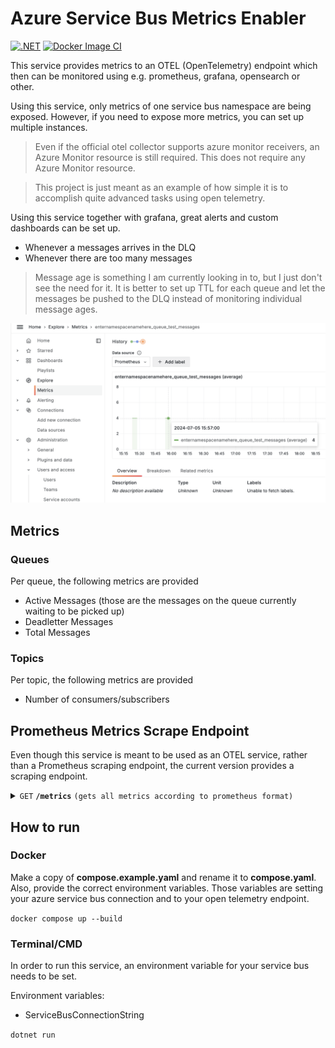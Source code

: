 # Azure Service Bus Metrics Enabler

[![.NET](https://github.com/syron/opentelemetry.servicebus.metricsenabler/actions/workflows/dotnet.yml/badge.svg)](https://github.com/syron/opentelemetry.servicebus.metricsenabler/actions/workflows/dotnet.yml) [![Docker Image CI](https://github.com/syron/opentelemetry.servicebus.metricsenabler/actions/workflows/docker-image.yml/badge.svg)](https://github.com/syron/opentelemetry.servicebus.metricsenabler/actions/workflows/docker-image.yml)

This service provides metrics to an OTEL (OpenTelemetry) endpoint which then can be monitored using e.g. prometheus, grafana, opensearch or other.

Using this service, only metrics of one service bus namespace are being exposed. However, if you need to expose more metrics, you can set up multiple instances.

> Even if the official otel collector supports azure monitor receivers, an Azure Monitor resource is still required. This does not require any Azure Monitor resource.

> This project is just meant as an example of how simple it is to accomplish quite advanced tasks using open telemetry.

Using this service together with grafana, great alerts and custom dashboards can be set up.

* Whenever a messages arrives in the DLQ
* Whenever there are too many messages

> Message age is something I am currently looking in to, but I just don't see the need for it. It is better to set up TTL for each queue and let the messages be pushed to the DLQ instead of monitoring individual message ages.

![Grafana metrics explorer](_assets/images/grafana_metrics_explorer.png?raw=true "Grafana metrics explorer")

## Metrics

### Queues

Per queue, the following metrics are provided

* Active Messages (those are the messages on the queue currently waiting to be picked up)
* Deadletter Messages
* Total Messages

### Topics

Per topic, the following metrics are provided

* Number of consumers/subscribers

## Prometheus Metrics Scrape Endpoint

Even though this service is meant to be used as an OTEL service, rather than a Prometheus scraping endpoint, the current version provides a scraping endpoint.

<details>
 <summary><code>GET</code> <code><b>/metrics</b></code> <code>(gets all metrics according to prometheus format)</code></summary>

##### Responses

> | http code     | content-type                      | response                                                            |
> |---------------|-----------------------------------|---------------------------------------------------------------------|
> | `200`         | `text/plain;charset=UTF-8`        | \# TYPE queue_blablabla_messages gauge<br />queue_blablabla_messages{otel_scope_name="ServiceBus",count="active"} 0 1720205607277<br />queue_blablabla_messages{otel_scope_name="ServiceBus",count="deadletter"} 6 1720205607277<br />queue_blablabla_messages{otel_scope_name="ServiceBus",count="total"} 6 1720205607277<br />\# TYPE queue_blub_messages gauge<br />queue_blub_messages{otel_scope_name="ServiceBus",count="active"} 0 1720205607277<br />queue_blub_messages{otel_scope_name="ServiceBus",count="deadletter"} 1 1720205607277<br />queue_blub_messages{otel_scope_name="ServiceBus",count="total"} 1 1720205607277<br />\# TYPE queue_test_messages gauge<br />queue_test_messages{otel_scope_name="ServiceBus",count="active"} 6 1720205607277<br />queue_test_messages{otel_scope_name="ServiceBus",count="deadletter"} 0 1720205607277<br />queue_test_messages{otel_scope_name="ServiceBus",count="total"} 6 1720205607277\#EOF  |

##### Example cURL

> ```javascript
>  curl -X GET -H "Content-Type: application/json" http://localhost:8080/metrics
> ```

</details>

## How to run

### Docker

Make a copy of **compose.example.yaml** and rename it to **compose.yaml**. Also, provide the correct environment variables. Those variables are setting your azure service bus connection and to your open telemetry endpoint.

```docker compose up --build```

### Terminal/CMD

In order to run this service, an environment variable for your service bus needs to be set.

Environment variables:

* ServiceBusConnectionString

```dotnet run```
